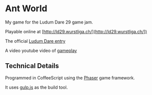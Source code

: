 Ant World
=========

My game for the Ludum Dare 29 game jam.

Playable online at [http://ld29.wurstliga.ch/](http://ld29.wurstliga.ch/])

The official [Ludum Dare entry](http://www.ludumdare.com/compo/ludum-dare-29/?action=preview&uid=12823)

A video youtube video of [gameplay](https://www.youtube.com/watch?v=84adyv99mJI)

## Technical Details

Programmed in CoffeeScript using the [Phaser](http://phaser.io/) game framework.

It uses [gulp.js](http://gulpjs.com/) as the build tool.
